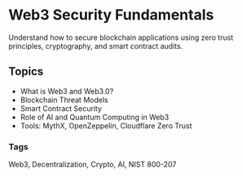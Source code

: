 # Web3 Security Fundamentals

Understand how to secure blockchain applications using zero trust principles, cryptography, and smart contract audits.

## Topics
- What is Web3 and Web3.0?
- Blockchain Threat Models
- Smart Contract Security
- Role of AI and Quantum Computing in Web3
- Tools: MythX, OpenZeppelin, Cloudflare Zero Trust

### Tags
Web3, Decentralization, Crypto, AI, NIST 800-207